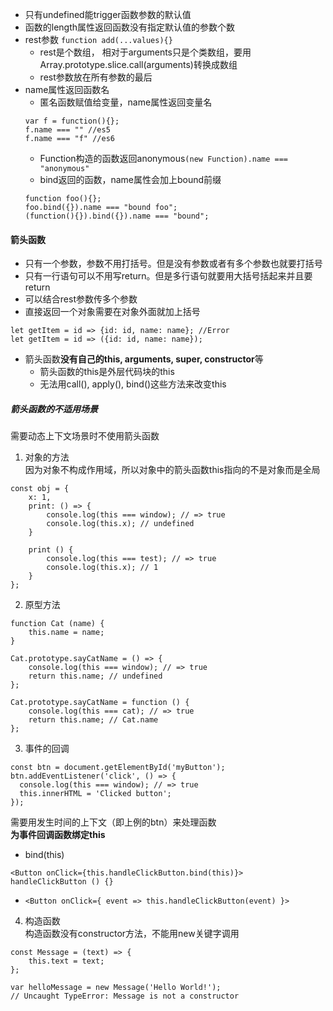 - 只有undefined能trigger函数参数的默认值   
- 函数的length属性返回函数没有指定默认值的参数个数   
- rest参数 ```function add(...values){}```  
	- rest是个数组， 相对于arguments只是个类数组，要用Array.prototype.slice.call(arguments)转换成数组   
	- rest参数放在所有参数的最后  
- name属性返回函数名
	- 匿名函数赋值给变量，name属性返回变量名
	``` 
	var f = function(){}; 
	f.name === "" //es5
	f.name === "f" //es6
	```
	- Function构造的函数返回anonymous```(new Function).name === "anonymous"```   
	- bind返回的函数，name属性会加上bound前缀  
	```
	function foo(){};
	foo.bind({}).name === "bound foo";
	(function(){}).bind({}).name === "bound";
	```  

#### 箭头函数   
- 只有一个参数，参数不用打括号。但是没有参数或者有多个参数也就要打括号  
- 只有一行语句可以不用写return。但是多行语句就要用大括号括起来并且要return    
- 可以结合rest参数传多个参数  
- 直接返回一个对象需要在对象外面就加上括号  
```
let getItem = id => {id: id, name: name}; //Error
let getItem = id => ({id: id, name: name});
```
- 箭头函数**没有自己的this, arguments, super, constructor**等
	- 箭头函数的this是外层代码块的this    
	- 无法用call(), apply(), bind()这些方法来改变this  

##### 箭头函数的不适用场景  
需要动态上下文场景时不使用箭头函数  
1. 对象的方法  
因为对象不构成作用域，所以对象中的箭头函数this指向的不是对象而是全局   
```
const obj = {
    x: 1,
    print: () => {
        console.log(this === window); // => true
        console.log(this.x); // undefined
    }

    print () {
	    console.log(this === test); // => true
	    console.log(this.x); // 1
	}
};
```

2. 原型方法 
```
function Cat (name) {
    this.name = name;
}

Cat.prototype.sayCatName = () => {
    console.log(this === window); // => true
    return this.name; // undefined
};

Cat.prototype.sayCatName = function () {
    console.log(this === cat); // => true
    return this.name; // Cat.name
};
```  
3. 事件的回调  
```
const btn = document.getElementById('myButton');
btn.addEventListener('click', () => {
  console.log(this === window); // => true
  this.innerHTML = 'Clicked button';
});
```
需要用发生时间的上下文（即上例的btn）来处理函数   
**为事件回调函数绑定this**     
- bind(this) 
```
<Button onClick={this.handleClickButton.bind(this)}>
handleClickButton () {}
```   
- ```<Button onClick={ event => this.handleClickButton(event) }>```  
4. 构造函数    
构造函数没有constructor方法，不能用new关键字调用    
```
const Message = (text) => {
    this.text = text;
};

var helloMessage = new Message('Hello World!');
// Uncaught TypeError: Message is not a constructor
```